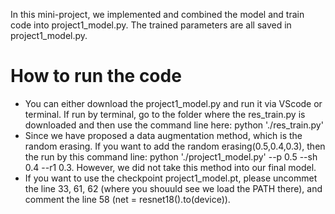 In this mini-project, we implemented and combined the model and train code into project1_model.py. The trained parameters are all saved in project1_model.py.

# How to run the code
* You can either download the project1_model.py and run it via VScode or terminal. If run by terminal, go to the folder where the res_train.py is downloaded and then use the command line here: python './res_train.py' 
* Since we have proposed a data augmentation method, which is the random erasing. If you want to add the random erasing(0.5,0.4,0.3), then the run by this command line: python './project1_model.py' --p 0.5 --sh 0.4 --r1 0.3. However, we did not take this method into our final model.
* If you want to use the checkpoint project1_model.pt, please uncommet the line 33, 61, 62 (where you shouuld see we load the PATH there), and comment the line 58 (net = resnet18().to(device)).
